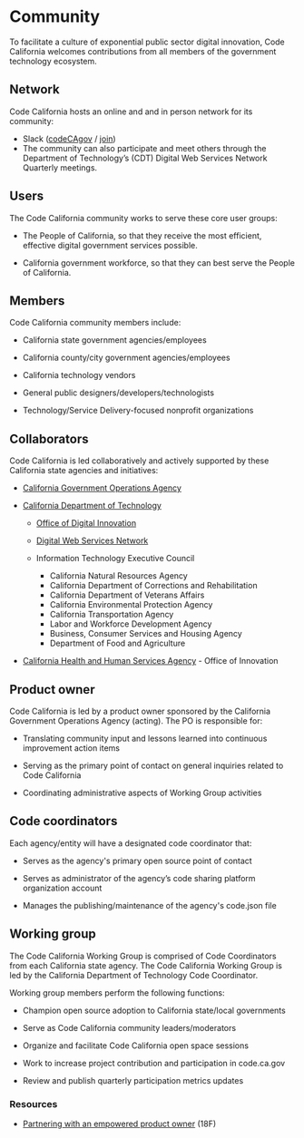 # Community

To facilitate a culture of exponential public sector digital innovation, Code California welcomes contributions from all members of the government technology ecosystem.

## Network

Code California hosts an online and and in person network for its community:

* Slack ([codeCAgov](https://codecagov.slack.com/) / [join](https://join.slack.com/t/codecagov/shared_invite/enQtNDU3MDY2NDUyMTk3LTkxMzEwYzU3MzdkNTE3ZGE0OGY4MjU5YzUzMTE5ODgwZjc3ZDE3MjlhMjQ3NTJkN2Y2NzFmZDk0NzZmNzgwYmU))
* The community can also participate and meet others through the Department of Technology’s (CDT) Digital Web Services Network Quarterly meetings.

## Users

The Code California community works to serve these core user groups:

* The People of California, so that they receive the most efficient, effective digital government services possible.

* California government workforce, so that they can best serve the People of California.

## Members

Code California community members include:

* California state government agencies/employees

* California county/city government agencies/employees

* California technology vendors

* General public designers/developers/technologists

* Technology/Service Delivery-focused nonprofit organizations

## Collaborators

Code California is led collaboratively and actively supported by these California state agencies and initiatives:

* [California Government Operations Agency](https://www.govops.ca.gov/)

* [California Department of Technology](https://cdt.ca.gov/)

    * [Office of Digital Innovation](https://cdt.ca.gov/digital-innovation/)

    * [Digital Web Services Network](https://cdt.ca.gov/dwsn/)

    * Information Technology Executive Council
    
       * California Natural Resources Agency
       * California Department of Corrections and Rehabilitation
       * California Department of Veterans Affairs
       * California Environmental Protection Agency
       * California Transportation Agency
       * Labor and Workforce Development Agency 
       * Business, Consumer Services and Housing Agency
       * Department of Food and Agriculture

* [California Health and Human Services Agency](http://www.chhs.ca.gov/Pages/Home.aspx) - Office of Innovation

## Product owner

Code California is led by a product owner sponsored by the California Government Operations Agency (acting). The PO is responsible for:

* Translating community input and lessons learned into continuous improvement action items

* Serving as the primary point of contact on general inquiries related to Code California

* Coordinating administrative aspects of Working Group activities


## Code coordinators

Each agency/entity will have a designated code coordinator that:

* Serves as the agency's primary open source point of contact

* Serves as administrator of the agency’s code sharing platform organization account

* Manages the publishing/maintenance of the agency's code.json file


## Working group

The Code California Working Group is comprised of Code Coordinators from each California state agency. The Code California Working Group is led by the California Department of Technology Code Coordinator.

Working group members perform the following functions:

* Champion open source adoption to California state/local governments

* Serve as Code California community leaders/moderators

* Organize and facilitate Code California open space sessions

* Work to increase project contribution and participation in code.ca.gov

* Review and publish quarterly participation metrics updates



### Resources

* [Partnering with an empowered product owner](https://18f.gsa.gov/partnership-principles/#partnering-with-an-empowered-product-owner ) (18F)
